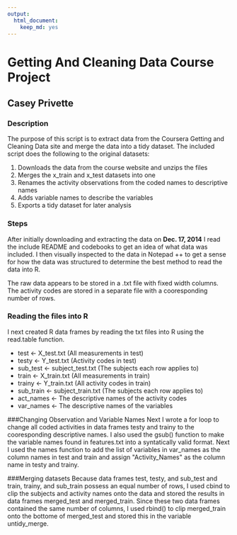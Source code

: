 ```yaml
---
output:
  html_document:
    keep_md: yes
---
```

Getting And Cleaning Data Course Project
========================================
Casey Privette
--------------

### Description

The purpose of this script is to extract data from the Coursera Getting and Cleaning Data site and merge the data into a tidy dataset. The included script does the following to the original datasets:

1. Downloads the data from the course website and unzips the files
2. Merges the x_train and x_test datasets into one
3. Renames the activity observations from the coded names to descriptive names
4. Adds variable names to describe the variables
5. Exports a tidy dataset for later analysis

### Steps

After initially downloading and extracting the data on **Dec. 17, 2014** I read the include README and codebooks to get an idea of what data was included. I then visually inspected to the data in Notepad ++ to get a sense for how the data was structured to determine the best method to read the data into R.

The raw data appears to be stored in a .txt file with fixed width columns. The activity codes are stored in a separate file with a cooresponding number of rows. 

### Reading the files into R
I next created R data frames by reading the txt files into R using the read.table function. 

* test <- X_test.txt (All measurements in test)
* testy <- Y_test.txt (Activity codes in test)
* sub_test <- subject_test.txt (The subjects each row applies to)
* train <- X_train.txt (All measurements in train)
* trainy <- Y_train.txt (All activity codes in train)
* sub_train <- subject_train.txt (The subjects each row applies to)
* act_names <- The descriptive names of the activity codes
* var_names <- The descriptive names of the variables

###Changing Observation and Variable Names
Next I wrote a for loop to change all coded activities in data frames testy and trainy to the cooresponding descriptive names. I also used the gsub() function to make the variable names found in features.txt into a syntatically valid format. Next I used the names function to add the list of variables in var_names as the column names in test and train and assign "Activity_Names" as the column name in testy and trainy.

###Merging datasets
Because data frames test, testy, and sub_test and train, trainy, and sub_train possess an equal number of rows, I used cbind to clip the subjects and activity names onto the data and stored the results in data frames merged_test and merged_train. Since these two data frames contained the same number of columns, I used rbind() to clip merged_train onto the bottome of merged_test and stored this in the variable untidy_merge.